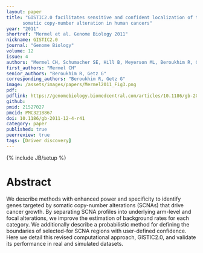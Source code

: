 ```yaml
---
layout: paper
title: "GISTIC2.0 facilitates sensitive and confident localization of the targets of focal 
      somatic copy-number alteration in human cancers"
year: "2011"
shortref: "Mermel et al. Genome Biology 2011"
nickname: GISTIC2.0
journal: "Genome Biology"
volume: 12
issue: 4
authors: "Mermel CH, Schumacher SE, Hill B, Meyerson ML, Beroukhim R, Getz G"
first_authors: "Mermel CH"
senior_authors: "Beroukhim R, Getz G"
corresponding_authors: "Beroukhim R, Getz G"
image: /assets/images/papers/Mermel2011_Fig3.png
pdf:
pdflink: https://genomebiology.biomedcentral.com/articles/10.1186/gb-2011-12-4-r41
github:
pmid: 21527027
pmcid: PMC3218867
doi: 10.1186/gb-2011-12-4-r41
category: paper
published: true
peerreview: true
tags: [Driver discovery]
---
```

{% include JB/setup %}

# Abstract

We describe methods with enhanced power and specificity to identify genes targeted by somatic copy-number alterations (SCNAs) that drive cancer growth. By separating SCNA profiles into underlying arm-level and focal alterations, we improve the estimation of background rates for each category. We additionally describe a probabilistic method for defining the boundaries of selected-for SCNA regions with user-defined confidence. Here we detail this revised computational approach, GISTIC2.0, and validate its performance in real and simulated datasets.
